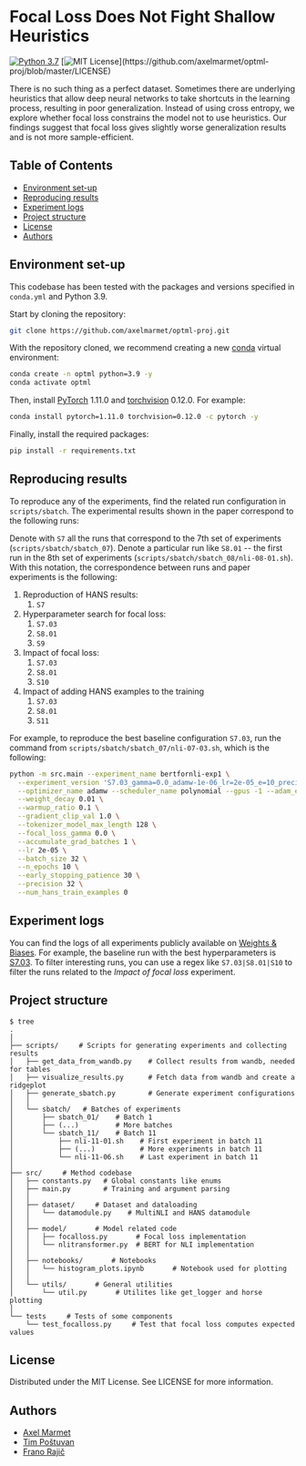 # Focal Loss Does Not Fight Shallow Heuristics

[![Python 3.7](https://img.shields.io/badge/python-3.9-blue.svg)](https://www.python.org/downloads/release/python-390/)
[![MIT License](https://img.shields.io/apm/l/atomic-design-ui.svg?)](https://github.com/axelmarmet/optml-proj/blob/master/LICENSE)

There is no such thing as a perfect dataset. Sometimes there are underlying heuristics that allow deep neural networks to take shortcuts in the learning process, resulting in poor generalization. Instead of using cross entropy, we explore whether focal loss constrains the model not to use heuristics. Our findings suggest that focal loss gives slightly worse generalization results and is not more sample-efficient.

## Table of Contents

  - [Environment set-up](#environment-set-up)
  - [Reproducing results](#reproducing-results)
  - [Experiment logs](#experiment-logs)
  - [Project structure](#project-structure)
  - [License](#license)
  - [Authors](#authors)


## Environment set-up

This codebase has been tested with the packages and versions specified in `conda.yml` and Python 3.9.

Start by cloning the repository:
```bash
git clone https://github.com/axelmarmet/optml-proj.git
```

With the repository cloned, we recommend creating a new [conda](https://docs.conda.io/en/latest/) virtual environment:
```bash
conda create -n optml python=3.9 -y
conda activate optml
```

Then, install [PyTorch](https://pytorch.org/) 1.11.0 and [torchvision](https://pytorch.org/vision/stable/index.html)
0.12.0. For example:
```bash
conda install pytorch=1.11.0 torchvision=0.12.0 -c pytorch -y
```

Finally, install the required packages:
```bash
pip install -r requirements.txt
```

## Reproducing results

To reproduce any of the experiments, find the related run configuration in `scripts/sbatch`. The experimental results shown in the paper correspond to the following runs:

Denote with `S7` all the runs that correspond to the 7th set of experiments (`scripts/sbatch/sbatch_07`). Denote a particular run like `S8.01` -- the first run in the 8th set of experiments (`scripts/sbatch/sbatch_08/nli-08-01.sh`). With this notation, the correspondence between runs and paper experiments is the following:
1. Reproduction of HANS results:
   1. `S7`
2. Hyperparameter search for focal loss:
   1. `S7.03`
   2. `S8.01`
   3. `S9`
3. Impact of focal loss:
   1. `S7.03`
   2. `S8.01`
   3. `S10`
4. Impact of adding HANS examples to the training
   1. `S7.03`
   2. `S8.01`
   3. `S11`



For example, to reproduce the best baseline configuration `S7.03`, run the command from `scripts/sbatch/sbatch_07/nli-07-03.sh`, which is the following:
```bash
python -m src.main --experiment_name bertfornli-exp1 \
  --experiment_version 'S7.03_gamma=0.0_adamw-1e-06_lr=2e-05_e=10_precision=32' \
  --optimizer_name adamw --scheduler_name polynomial --gpus -1 --adam_epsilon 1e-06 \
  --weight_decay 0.01 \
  --warmup_ratio 0.1 \
  --gradient_clip_val 1.0 \
  --tokenizer_model_max_length 128 \
  --focal_loss_gamma 0.0 \
  --accumulate_grad_batches 1 \
  --lr 2e-05 \
  --batch_size 32 \
  --n_epochs 10 \
  --early_stopping_patience 30 \
  --precision 32 \
  --num_hans_train_examples 0
```

## Experiment logs

You can find the logs of all experiments publicly available on [Weights & Biases](https://wandb.ai/user72/bertfornli-exp1?workspace=user-user72). For example, the baseline run with the best hyperparameters is [S7.03](https://wandb.ai/user72/bertfornli-exp1/runs/S7.03_gamma-0.0_adamw-1e-06_lr-2e-05_e-10_precision-32_06.11_11.18.07). To filter interesting runs, you can use a regex like `S7.03|S8.01|S10` to filter the runs related to the _Impact of focal loss_ experiment.

## Project structure

```
$ tree
.
│
├── scripts/     # Scripts for generating experiments and collecting results
│   ├── get_data_from_wandb.py    # Collect results from wandb, needed for tables
│   ├── visualize_results.py      # Fetch data from wandb and create a ridgeplot
│   ├── generate_sbatch.py        # Generate experiment configurations
│   │
│   └── sbatch/   # Batches of experiments
│       ├── sbatch_01/    # Batch 1
│       ├── (...)         # More batches
│       └── sbatch_11/    # Batch 11
│           ├── nli-11-01.sh    # First experiment in batch 11
│           ├── (...)           # More experiments in batch 11
│           └── nli-11-06.sh    # Last experiment in batch 11
│
├── src/     # Method codebase
│   ├── constants.py   # Global constants like enums
│   ├── main.py        # Training and argument parsing
│   │
│   ├── dataset/     # Dataset and dataloading
│   │   └── datamodule.py    # MultiNLI and HANS datamodule
│   │
│   ├── model/       # Model related code
│   │   ├── focalloss.py       # Focal loss implementation
│   │   └── nlitransformer.py  # BERT for NLI implementation
│   │
│   ├── notebooks/       # Notebooks
│   │   └── histogram_plots.ipynb       # Notebook used for plotting
│   │
│   └── utils/       # General utilities
│       └── util.py       # Utilites like get_logger and horse plotting
│
└── tests     # Tests of some components
    └── test_focalloss.py     # Test that focal loss computes expected values
```

## License

Distributed under the MIT License. See LICENSE for more information.

## Authors

- [Axel Marmet](https://github.com/axelmarmet)
- [Tim Poštuvan](https://github.com/timpostuvan)
- [Frano Rajič](https://www.github.com/m43)

